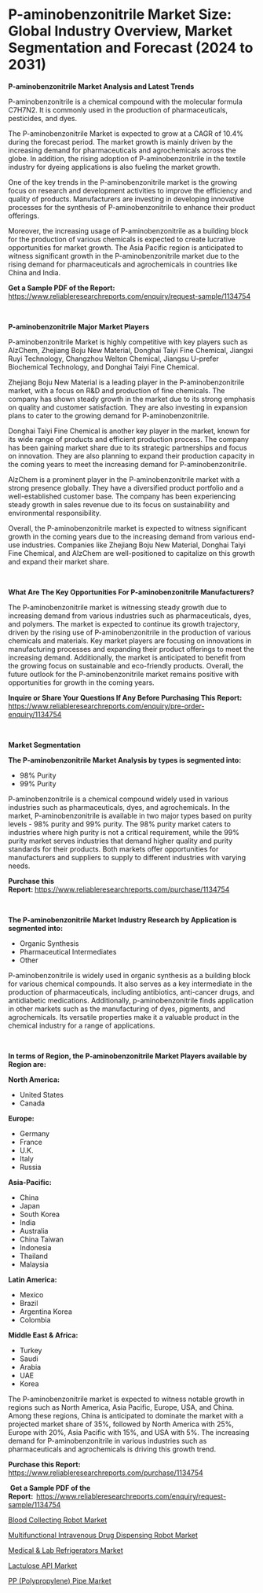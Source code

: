 <p><h1>P-aminobenzonitrile Market Size: Global Industry Overview, Market Segmentation and Forecast (2024 to 2031)</h1></p><p><strong>P-aminobenzonitrile Market Analysis and Latest Trends</strong></p>
<p><p>P-aminobenzonitrile is a chemical compound with the molecular formula C7H7N2. It is commonly used in the production of pharmaceuticals, pesticides, and dyes.</p><p>The P-aminobenzonitrile Market is expected to grow at a CAGR of 10.4% during the forecast period. The market growth is mainly driven by the increasing demand for pharmaceuticals and agrochemicals across the globe. In addition, the rising adoption of P-aminobenzonitrile in the textile industry for dyeing applications is also fueling the market growth.</p><p>One of the key trends in the P-aminobenzonitrile market is the growing focus on research and development activities to improve the efficiency and quality of products. Manufacturers are investing in developing innovative processes for the synthesis of P-aminobenzonitrile to enhance their product offerings.</p><p>Moreover, the increasing usage of P-aminobenzonitrile as a building block for the production of various chemicals is expected to create lucrative opportunities for market growth. The Asia Pacific region is anticipated to witness significant growth in the P-aminobenzonitrile market due to the rising demand for pharmaceuticals and agrochemicals in countries like China and India.</p></p>
<p><strong>Get a Sample PDF of the Report:&nbsp;</strong> <a href="https://www.reliableresearchreports.com/enquiry/request-sample/1134754">https://www.reliableresearchreports.com/enquiry/request-sample/1134754</a></p>
<p>&nbsp;</p>
<p><strong>P-aminobenzonitrile Major Market Players</strong></p>
<p><p>P-aminobenzonitrile Market is highly competitive with key players such as AlzChem, Zhejiang Boju New Material, Donghai Taiyi Fine Chemical, Jiangxi Ruyi Technology, Changzhou Welton Chemical, Jiangsu U-prefer Biochemical Technology, and Donghai Taiyi Fine Chemical. </p><p>Zhejiang Boju New Material is a leading player in the P-aminobenzonitrile market, with a focus on R&D and production of fine chemicals. The company has shown steady growth in the market due to its strong emphasis on quality and customer satisfaction. They are also investing in expansion plans to cater to the growing demand for P-aminobenzonitrile.</p><p>Donghai Taiyi Fine Chemical is another key player in the market, known for its wide range of products and efficient production process. The company has been gaining market share due to its strategic partnerships and focus on innovation. They are also planning to expand their production capacity in the coming years to meet the increasing demand for P-aminobenzonitrile.</p><p>AlzChem is a prominent player in the P-aminobenzonitrile market with a strong presence globally. They have a diversified product portfolio and a well-established customer base. The company has been experiencing steady growth in sales revenue due to its focus on sustainability and environmental responsibility.</p><p>Overall, the P-aminobenzonitrile market is expected to witness significant growth in the coming years due to the increasing demand from various end-use industries. Companies like Zhejiang Boju New Material, Donghai Taiyi Fine Chemical, and AlzChem are well-positioned to capitalize on this growth and expand their market share.</p></p>
<p>&nbsp;</p>
<p><strong>What Are The Key Opportunities For P-aminobenzonitrile Manufacturers?</strong></p>
<p><p>The P-aminobenzonitrile market is witnessing steady growth due to increasing demand from various industries such as pharmaceuticals, dyes, and polymers. The market is expected to continue its growth trajectory, driven by the rising use of P-aminobenzonitrile in the production of various chemicals and materials. Key market players are focusing on innovations in manufacturing processes and expanding their product offerings to meet the increasing demand. Additionally, the market is anticipated to benefit from the growing focus on sustainable and eco-friendly products. Overall, the future outlook for the P-aminobenzonitrile market remains positive with opportunities for growth in the coming years.</p></p>
<p><strong>Inquire or Share Your Questions If Any Before Purchasing This Report:</strong> <a href="https://www.reliableresearchreports.com/enquiry/pre-order-enquiry/1134754">https://www.reliableresearchreports.com/enquiry/pre-order-enquiry/1134754</a></p>
<p>&nbsp;</p>
<p><strong>Market Segmentation</strong></p>
<p><strong>The P-aminobenzonitrile Market Analysis by types is segmented into:</strong></p>
<p><ul><li>98% Purity</li><li>99% Purity</li></ul></p>
<p><p>P-aminobenzonitrile is a chemical compound widely used in various industries such as pharmaceuticals, dyes, and agrochemicals. In the market, P-aminobenzonitrile is available in two major types based on purity levels - 98% purity and 99% purity. The 98% purity market caters to industries where high purity is not a critical requirement, while the 99% purity market serves industries that demand higher quality and purity standards for their products. Both markets offer opportunities for manufacturers and suppliers to supply to different industries with varying needs.</p></p>
<p><strong>Purchase this Report:&nbsp;</strong><a href="https://www.reliableresearchreports.com/purchase/1134754">https://www.reliableresearchreports.com/purchase/1134754</a></p>
<p>&nbsp;</p>
<p><strong>The P-aminobenzonitrile Market Industry Research by Application is segmented into:</strong></p>
<p><ul><li>Organic Synthesis</li><li>Pharmaceutical Intermediates</li><li>Other</li></ul></p>
<p><p>P-aminobenzonitrile is widely used in organic synthesis as a building block for various chemical compounds. It also serves as a key intermediate in the production of pharmaceuticals, including antibiotics, anti-cancer drugs, and antidiabetic medications. Additionally, p-aminobenzonitrile finds application in other markets such as the manufacturing of dyes, pigments, and agrochemicals. Its versatile properties make it a valuable product in the chemical industry for a range of applications.</p></p>
<p>&nbsp;</p>
<p><strong>In terms of Region, the P-aminobenzonitrile Market Players available by Region are:</strong></p>
<p>
    <p> <strong> North America: </strong>
        <ul>
            <li>United States</li>
            <li>Canada</li>
        </ul>
        </p> 
    <p> <strong> Europe: </strong>
        <ul>
            <li>Germany</li>
            <li>France</li>
            <li>U.K.</li>
            <li>Italy</li>
            <li>Russia</li>
        </ul>
        </p> 
    <p> <strong> Asia-Pacific: </strong>
        <ul>
            <li>China</li>
            <li>Japan</li>
            <li>South Korea</li>
            <li>India</li>
            <li>Australia</li>
            <li>China Taiwan</li>
            <li>Indonesia</li>
            <li>Thailand</li>
            <li>Malaysia</li>
        </ul>
        </p> 
    <p> <strong> Latin America: </strong>
        <ul>
            <li>Mexico</li>
            <li>Brazil</li>
            <li>Argentina Korea</li>
            <li>Colombia</li>
        </ul>
        </p> 
    <p> <strong> Middle East & Africa: </strong>
        <ul>
            <li>Turkey</li>
            <li>Saudi</li>
            <li>Arabia</li>
            <li>UAE</li>
            <li>Korea</li>
        </ul>
    </p>
    </p>
<p><p>The P-aminobenzonitrile market is expected to witness notable growth in regions such as North America, Asia Pacific, Europe, USA, and China. Among these regions, China is anticipated to dominate the market with a projected market share of 35%, followed by North America with 25%, Europe with 20%, Asia Pacific with 15%, and USA with 5%. The increasing demand for P-aminobenzonitrile in various industries such as pharmaceuticals and agrochemicals is driving this growth trend.</p></p>
<p><strong>Purchase this Report: </strong><a href="https://www.reliableresearchreports.com/purchase/1134754">https://www.reliableresearchreports.com/purchase/1134754</a></p>
<p>&nbsp;<strong>Get a Sample PDF of the Report:&nbsp;&nbsp;</strong><a href="https://www.reliableresearchreports.com/enquiry/request-sample/1134754">https://www.reliableresearchreports.com/enquiry/request-sample/1134754</a></p>
<p><strong></strong></p>
<p><p><a href="https://issuu.com/reportprime-2/docs/blood-collecting-robot-market-size-2030.pptx">Blood Collecting Robot Market</a></p><p><a href="https://issuu.com/reportprime-2/docs/multifunctional-intravenous-drug-dispensing-robot-">Multifunctional Intravenous Drug Dispensing Robot Market</a></p><p><a href="https://github.com/ChiragRp1/Market-Research-Report-List-3/blob/main/medical-lab-refrigerators-market.md">Medical & Lab Refrigerators Market</a></p><p><a href="https://github.com/abdelrhmankishk22/Market-Research-Report-List-3/blob/main/lactulose-api-market.md">Lactulose API Market</a></p><p><a href="https://github.com/bracarafogo/Market-Research-Report-List-2/blob/main/pp-polypropylene-pipe-market.md">PP (Polypropylene) Pipe Market</a></p></p>